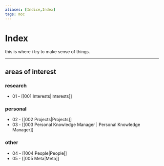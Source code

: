 ```yaml
---
aliases: [Indice,Index]
tags: moc
---
```

# Index

this is where i try to make sense of things.

---

## areas of interest

### research

- 01 - [[001 Interests|Interests]]

### personal

- 02 - [[002 Projects|Projects]]
- 03 - [[003 Personal Knowledge Manager | Personal Knowledge Manager]]

### other
- 04 - [[004 People|People]]
- 05 - [[005 Meta|Meta]]
